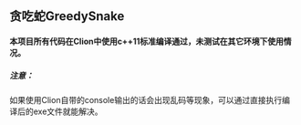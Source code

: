 ## 贪吃蛇GreedySnake  
#### 本项目所有代码在Clion中使用c++11标准编译通过，未测试在其它环境下使用情况。  
##### 注意：  
如果使用Clion自带的console输出的话会出现乱码等现象，可以通过直接执行编译后的exe文件就能解决。
